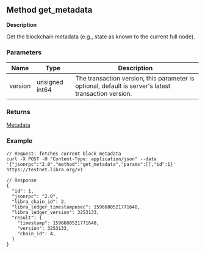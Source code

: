 ## Method get_metadata

**Description**

Get the blockchain metadata (e.g., state as known to the current full node).

### Parameters

| Name    | Type           | Description                                                                                          |
|---------|----------------|------------------------------------------------------------------------------------------------------|
| version | unsigned int64 | The transaction version, this parameter is optional, default is server's latest transaction version. |


### Returns

[Metadata](type_metadata.md)

### Example

```
// Request: fetches current block metadata
curl -X POST -H "Content-Type: application/json" --data '{"jsonrpc":"2.0","method":"get_metadata","params":[],"id":1}' https://testnet.libra.org/v1

// Response
{
  "id": 1,
  "jsonrpc": "2.0",
  "libra_chain_id": 2,
  "libra_ledger_timestampusec": 1596680521771648,
  "libra_ledger_version": 3253133,
  "result": {
    "timestamp": 1596680521771648,
    "version": 3253133,
    "chain_id": 4,
  }
}
```
